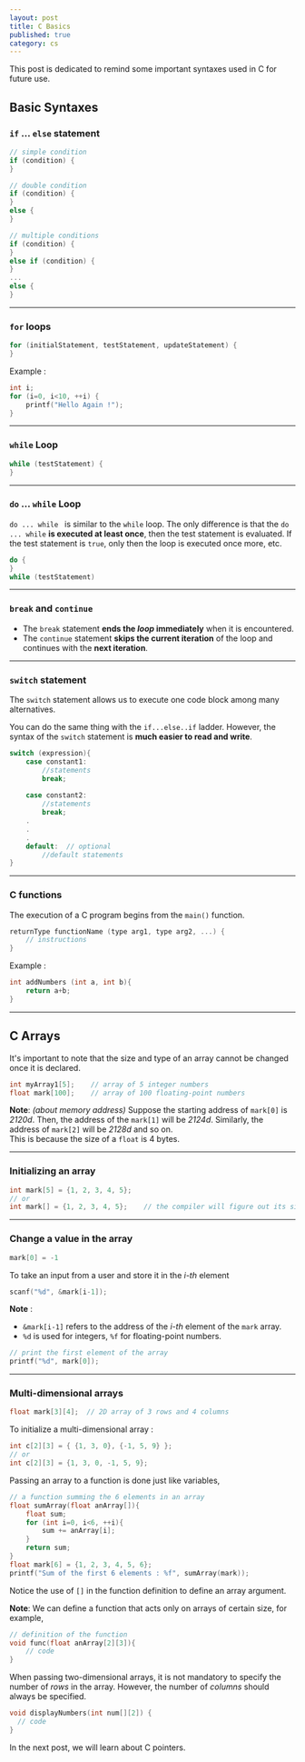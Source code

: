 ```yaml
---
layout: post
title: C Basics
published: true
category: cs
---
```

This post is dedicated to remind some important syntaxes used in C for future use. 

## Basic Syntaxes 

### `if` ... `else` statement 
```c 
// simple condition
if (condition) {
}  

// double condition 
if (condition) {
}  
else {
}

// multiple conditions
if (condition) {
}  
else if (condition) {
}
...
else {
}
```

----------
### `for` loops

```c
for (initialStatement, testStatement, updateStatement) {
}
```
Example : 
```c
int i;
for (i=0, i<10, ++i) {
	printf("Hello Again !");
}
```

----------
### `while` Loop
```c
while (testStatement) {
}
```

----------
### `do` ... `while` Loop
`do ... while ` is similar to the `while` loop. The only difference is that the `do ... while` __is executed at least once__, then the test statement is evaluated. 
If the test statement is `true`, only then the loop is executed once more, etc. 
```c
do {
}
while (testStatement)
```

----------
### `break` and `continue `
* The `break` statement __ends the _loop_ immediately__ when it is encountered.
* The `continue` statement __skips the current iteration__ of the loop and continues with the __next iteration__.

----------
### `switch` statement

The `switch` statement allows us to execute one code block among many alternatives.

You can do the same thing with the  `if...else..if`  ladder. However, the syntax of the  `switch`  statement is __much easier to read and write__.
```c
switch (expression){
	case constant1:
		//statements
		break;
	
	case constant2:
		//statements
		break;
	.
	.
	.
	default:  // optional
		//default statements 
}
```

----------
### C functions
The execution of a C program begins from the  `main()`  function.
```c
returnType functionName (type arg1, type arg2, ...) {
	// instructions
}
```
Example : 
```c
int addNumbers (int a, int b){
	return a+b;
}
```


----------
## C Arrays
It's important to note that the size and type of an array cannot be changed once it is declared.
```c
int myArray1[5];    // array of 5 integer numbers
float mark[100];    // array of 100 floating-point numbers
```

__Note__: _(about memory address)_
Suppose the starting address of  `mark[0]`  is  *2120d*. Then, the address of the  `mark[1]`  will be  *2124d*. Similarly, the address of  `mark[2]`  will be  *2128d*  and so on.  
This is because the size of a  `float`  is 4 bytes.

----------
### Initializing an array
```c
int mark[5] = {1, 2, 3, 4, 5};
// or 
int mark[] = {1, 2, 3, 4, 5};    // the compiler will figure out its size
```

----------
### Change a value in the array
```c
mark[0] = -1
```
To take an input from a user and store it in the _i-th_ element
```c
scanf("%d", &mark[i-1]);
```


__Note__ : 
* `&mark[i-1]` refers to the address of the _i-th_ element of the `mark` array. 
*  `%d` is used for integers, `%f` for floating-point numbers. 


```c
// print the first element of the array
printf("%d", mark[0]);
```

----------
### Multi-dimensional arrays
```c
float mark[3][4];  // 2D array of 3 rows and 4 columns
```
To initialize a multi-dimensional array : 
```c
int c[2][3] = { {1, 3, 0}, {-1, 5, 9} };
// or 
int c[2][3] = {1, 3, 0, -1, 5, 9};
```

Passing an array to a function is done just like variables,

```c
// a function summing the 6 elements in an array 
float sumArray(float anArray[]){    
	float sum;
	for (int i=0, i<6, ++i){
		sum += anArray[i];
	}
	return sum;
}
float mark[6] = {1, 2, 3, 4, 5, 6};
printf("Sum of the first 6 elements : %f", sumArray(mark));
```


Notice the use of `[]` in the function definition to define an array argument.


__Note__: We can define a function that acts only on arrays of certain size, for example,


```c
// definition of the function 
void func(float anArray[2][3]){
	// code 
}
```
When passing two-dimensional arrays, it is not mandatory to specify the number of _rows_ in the array. However, the number of _columns_ should always be specified.
```c
void displayNumbers(int num[][2]) {
  // code
}
```

In the next post, we will learn about C pointers. 
